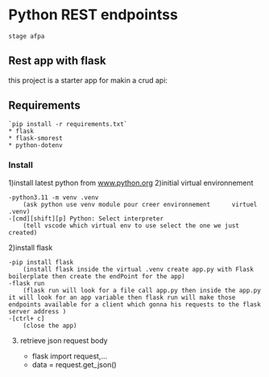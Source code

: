 # Python REST endpointss
    stage afpa
## Rest app with flask

this project is a starter app for makin a crud api:
## Requirements
    `pip install -r requirements.txt`
    * flask
    * flask-smorest
    * python-dotenv
### Install  
1)install latest python from www.python.org
2)initial virtual environnement

    -python3.11 -m venv .venv
        (ask python use venv module pour creer environnement      virtuel .venv)
    -[cmd][shift][p] Python: Select interpreter 
        (tell vscode which virtual env to use select the one we just  created)

2)install flask

    -pip install flask
        (install flask inside the virtual .venv create app.py with Flask boilerplate then create the endPoint for the app)
    -flask run 
        (flask run will look for a file call app.py then inside the app.py it will look for an app variable then flask run will make those endpoints available for a client which gonna his requests to the flask server address )
    -[ctrl+ c]
        (close the app)

3) retrieve json request body

    - flask import request,...
    - data = request.get_json()